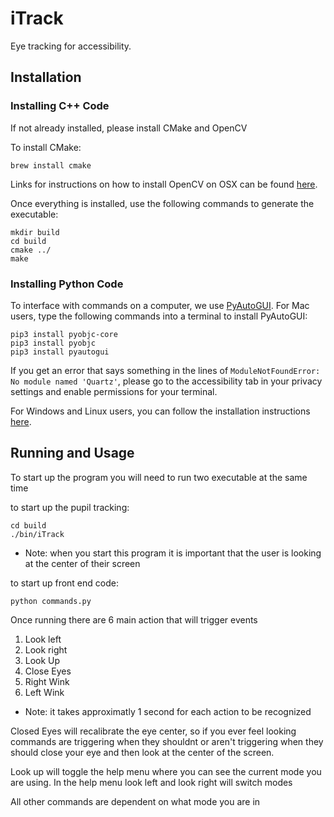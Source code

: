 # iTrack

Eye tracking for accessibility.

## Installation

### Installing C++ Code

If not already installed, please install CMake and OpenCV

To install CMake:
```
brew install cmake
```

Links for instructions on how to install OpenCV on OSX can be found [here](http://charliegerard.github.io/blog/Installing-OpenCV/).

Once everything is installed, use the following commands to generate the executable:
```
mkdir build
cd build
cmake ../
make
```

### Installing Python Code

To interface with commands on a computer, we use [PyAutoGUI](https://github.com/asweigart/pyautogui). For Mac users, type the following commands into a terminal to install PyAutoGUI:

```
pip3 install pyobjc-core
pip3 install pyobjc
pip3 install pyautogui
```

If you get an error that says something in the lines of ```ModuleNotFoundError: No module named 'Quartz'```, please go to the accessibility tab in your privacy settings and enable permissions for your terminal.

For Windows and Linux users, you can follow the installation instructions [here](https://pyautogui.readthedocs.io/en/latest/install.html).

## Running and Usage

To start up the program you will need to run two executable at the same time

to start up the pupil tracking:
```
cd build
./bin/iTrack
```
* Note: when you start this program it is important that the user is looking at the center of their screen

to start up front end code:
```
python commands.py
```

Once running there are 6 main action that will trigger events
1. Look left
2. Look right
3. Look Up
4. Close Eyes
5. Right Wink
6. Left Wink
* Note: it takes approximatly 1 second for each action to be recognized

Closed Eyes will recalibrate the eye center, so if you ever feel looking commands are triggering when they shouldnt or aren't triggering when they should close your eye and then look at the center of the screen.

Look up will toggle the help menu where you can see the current mode you are using. In the help menu look left and look right will switch modes

All other commands are dependent on what mode you are in

